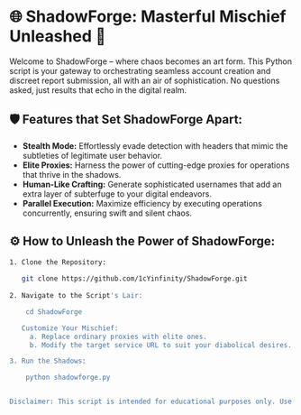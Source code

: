 # 🌐 ShadowForge: Masterful Mischief Unleashed 🚀

Welcome to ShadowForge – where chaos becomes an art form. This Python script is your gateway to orchestrating seamless account creation and discreet report submission, all with an air of sophistication. No questions asked, just results that echo in the digital realm.

## 🛡️ Features that Set ShadowForge Apart:
- **Stealth Mode:** Effortlessly evade detection with headers that mimic the subtleties of legitimate user behavior.
- **Elite Proxies:** Harness the power of cutting-edge proxies for operations that thrive in the shadows.
- **Human-Like Crafting:** Generate sophisticated usernames that add an extra layer of subterfuge to your digital endeavors.
- **Parallel Execution:** Maximize efficiency by executing operations concurrently, ensuring swift and silent chaos.

## ⚙️ How to Unleash the Power of ShadowForge:
```bash
1. Clone the Repository:
 
   git clone https://github.com/1cYinfinity/ShadowForge.git
   
2. Navigate to the Script's Lair:

    cd ShadowForge

   Customize Your Mischief:
     a. Replace ordinary proxies with elite ones.
     b. Modify the target service URL to suit your diabolical desires.

3. Run the Shadows:

    python shadowforge.py


Disclaimer: This script is intended for educational purposes only. Use responsibly and respect the terms of service of any online platform. The author and contributors are not responsible for any misuse or consequences arising from the use of this script.

